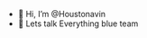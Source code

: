- 👋 Hi, I’m @Houstonavin
- 👀 Lets talk Everything blue team 

<!---
Houstonavin/Houstonavin is a ✨ special ✨ repository because its `README.md` (this file) appears on your GitHub profile.
You can click the Preview link to take a look at your changes.
--->
